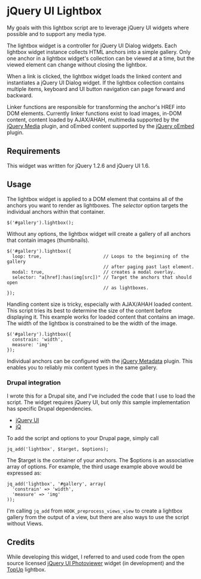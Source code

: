 # jQuery UI Lightbox

My goals with this lightbox script are to leverage jQuery UI widgets where possible and to support any media type.

The lightbox widget is a controller for jQuery UI Dialog widgets. Each lightbox widget instance collects HTML anchors into a simple gallery. Only one anchor in a lightbox widget's collection can be viewed at a time, but the viewed element can change without closing the lightbox.

When a link is clicked, the lightbox widget loads the linked content and instantiates a jQuery UI Dialog widget. If the lightbox collection contains multiple items, keyboard and UI button navigation can page forward and backward.

Linker functions are responsible for transforming the anchor's HREF into DOM elements. Currently linker functions exist to load images, in-DOM content, content loaded by AJAX/AHAH, multimedia supported by the [jQuery Media][Media] plugin, and oEmbed content supported by the [jQuery oEmbed][oEmbed] plugin.

[Media]: http://malsup.com/jquery/media/
[oEmbed]: http://code.google.com/p/jquery-oembed/

## Requirements

This widget was written for jQuery 1.2.6 and jQuery UI 1.6.

## Usage

The lightbox widget is applied to a DOM element that contains all of the anchors you want to render as lightboxes. The *selector* option targets the individual anchors within that container.

    $('#gallery').lightbox();

Without any options, the lightbox widget will create a gallery of all anchors that contain images (thumbnails).

    $('#gallery').lightbox({
      loop: true,                       // Loops to the beginning of the gallery
                                        // after paging past last element.
      modal: true,                      // creates a modal overlay.
      selector: "a[href]:has(img[src])" // Target the anchors that should open
                                        // as lightboxes.
    });

Handling content size is tricky, especially with AJAX/AHAH loaded content. This script tries its best to determine the size of the content before displaying it. This example works for loaded content that contains an image. The width of the lightbox is constrained to be the width of the image.

    $('#gallery').lightbox({
      constrain: 'width',
      measure: 'img'
    });

Individual anchors can be configured with the [jQuery Metadata][Metadata] plugin. This enables you to reliably mix content types in the same gallery.

[Metadata]: http://plugins.jquery.com/project/metadata

### Drupal integration

I wrote this for a Drupal site, and I've included the code that I use to load the script. The widget requires jQuery UI, but only *this* sample implementation has specific Drupal dependencies.

* [jQuery UI](http://drupal.org/project/jquery_ui)
* [jQ](http://drupal.org/project/jq)

To add the script and options to your Drupal page, simply call

    jq_add('lightbox', $target, $options);

The $target is the container of your anchors. The $options is an associative array
of options. For example, the third usage example above would be expressed as:

    jq_add('lightbox', '#gallery', array(
      'constrain' => 'width',
      'measure' => 'img'
    ));

I'm calling `jq_add` from `HOOK_preprocess_views_view` to create a lightbox gallery from the output of a view, but there are also ways to use the script without Views.

## Credits

While developing this widget, I referred to and used code from the open source licensed [jQuery UI Photoviewer][Photoviewer] widget (in development) and the [TopUp][TopUp] lightbox.

[Photoviewer]: http://wiki.jqueryui.com/Photoviewer
[TopUp]: http://gettopup.com/
